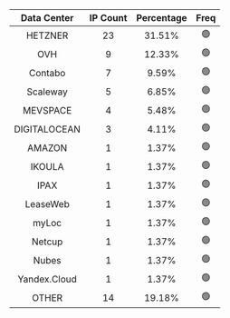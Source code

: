 | Data Center | IP Count | Percentage | Freq |
|:------------:|:--------:|:-----------:|:-----:|
| HETZNER | 23 | 31.51% | 🟢 |
| OVH | 9 | 12.33% | 🟢 |
| Contabo | 7 | 9.59% | 🟢 |
| Scaleway | 5 | 6.85% | 🟢 |
| MEVSPACE | 4 | 5.48% | 🟢 |
| DIGITALOCEAN | 3 | 4.11% | 🟢 |
| AMAZON | 1 | 1.37% | 🟢 |
| IKOULA | 1 | 1.37% | 🟢 |
| IPAX | 1 | 1.37% | 🟢 |
| LeaseWeb | 1 | 1.37% | 🟢 |
| myLoc | 1 | 1.37% | 🟢 |
| Netcup | 1 | 1.37% | 🟢 |
| Nubes | 1 | 1.37% | 🟢 |
| Yandex.Cloud | 1 | 1.37% | 🟢 |
| OTHER | 14 | 19.18% | 🟢 |